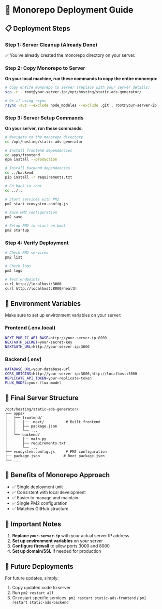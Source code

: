 # 🚀 Monorepo Deployment Guide

## 📋 **Deployment Steps**

### **Step 1: Server Cleanup (Already Done)**
✅ You've already created the monorepo directory on your server.

### **Step 2: Copy Monorepo to Server**

**On your local machine, run these commands to copy the entire monorepo:**

```bash
# Copy entire monorepo to server (replace with your server details)
scp -r . root@your-server-ip:/opt/hosting/static-ads-generator/

# Or if using rsync
rsync -avz --exclude node_modules --exclude .git . root@your-server-ip:/opt/hosting/static-ads-generator/
```

### **Step 3: Server Setup Commands**

**On your server, run these commands:**

```bash
# Navigate to the monorepo directory
cd /opt/hosting/static-ads-generator

# Install frontend dependencies
cd apps/frontend
npm install --production

# Install backend dependencies
cd ../backend
pip install -r requirements.txt

# Go back to root
cd ../..

# Start services with PM2
pm2 start ecosystem.config.js

# Save PM2 configuration
pm2 save

# Setup PM2 to start on boot
pm2 startup
```

### **Step 4: Verify Deployment**

```bash
# Check PM2 services
pm2 list

# Check logs
pm2 logs

# Test endpoints
curl http://localhost:3000
curl http://localhost:8000/health
```

## 🔧 **Environment Variables**

Make sure to set up environment variables on your server:

### **Frontend (.env.local)**
```bash
NEXT_PUBLIC_API_BASE=http://your-server-ip:8000
NEXTAUTH_SECRET=your-secret-key
NEXTAUTH_URL=http://your-server-ip:3000
```

### **Backend (.env)**
```bash
DATABASE_URL=your-database-url
CORS_ORIGINS=http://your-server-ip:3000,http://localhost:3000
REPLICATE_API_TOKEN=your-replicate-token
FLUX_MODEL=your-flux-model
```

## 📁 **Final Server Structure**

```
/opt/hosting/static-ads-generator/
├── apps/
│   ├── frontend/
│   │   ├── .next/          # Built frontend
│   │   ├── package.json
│   │   └── ...
│   └── backend/
│       ├── main.py
│       ├── requirements.txt
│       └── ...
├── ecosystem.config.js     # PM2 configuration
├── package.json           # Root package.json
└── ...
```

## 🎯 **Benefits of Monorepo Approach**

- ✅ Single deployment unit
- ✅ Consistent with local development
- ✅ Easier to manage and maintain
- ✅ Single PM2 configuration
- ✅ Matches GitHub structure

## 🚨 **Important Notes**

1. **Replace `your-server-ip`** with your actual server IP address
2. **Set up environment variables** on your server
3. **Configure firewall** to allow ports 3000 and 8000
4. **Set up domain/SSL** if needed for production

## 🔄 **Future Deployments**

For future updates, simply:
1. Copy updated code to server
2. Run `pm2 restart all`
3. Or restart specific services: `pm2 restart static-ads-frontend` / `pm2 restart static-ads-backend`
